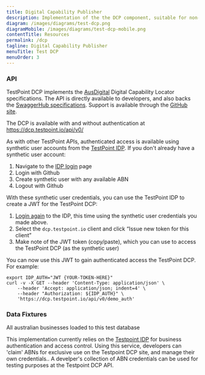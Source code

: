 ```yaml
---
title: Digital Capability Publisher
description: Implementation of the the DCP component, suitable for non-production use by developers adopting AusDigital open standards. 
diagram: /images/diagrams/test-dcp.png
diagramMobile: /images/diagrams/test-dcp-mobile.png
contentTitle: Resources
permalink: /dcp
tagline: Digital Capability Publisher
menuTitle: Test DCP
menuOrder: 3
---
```

### API

TestPoint DCP implements the [AusDigital](http://ausdigital.org/) Digital Capability Locator specifications. The API is directly available to developers, and also backs the [SwaggerHub specifications](https://swaggerhub.com/api/ausdigital/metadata-publisher/1.0). Support is available through the [GitHub site](https://github.com/ausdigital/ausdigital-dcl).

The DCP is available with and without authentication at https://dcp.testpoint.io/api/v0/

As with other TestPoint APIs, authenticated access is available using synthetic user accounts from the [TestPoint IDP](http://testpoint.io/idp.html). If you don't already have a synthetic user account:

1.  Navigate to the [IDP login](https://idp.testpoint.io/login/) page
2.  Login with Github
3.  Create synthetic user with any available ABN
4.  Logout with Github

With these synthetic user credentials, you can use the TestPoint IDP to create a JWT for the TestPoint DCP:

1.  [Login again](https://idp.testpoint.io/login/) to the IDP, this time using the synthetic user credentials you made above.
2.  Select the `dcp.testpoint.io` client and click “Issue new token for this client”
3.  Make note of the JWT token (copy/paste), which you can use to access the TestPoint DCP (as the synthetic user)

You can now use this JWT to gain authenticated access the TestPoint DCP. For example:

```
export IDP_AUTH="JWT {YOUR-TOKEN-HERE}"
curl -v -X GET --header 'Content-Type: application/json' \
    --header 'Accept: application/json; indent=4' \
    --header "Authorization: ${IDP_AUTH}" \
    'https://dcp.testpoint.io/api/v0/demo_auth'
```

### Data Fixtures

All australian businesses loaded to this test database

This implementation currently relies on the [Testpoint IDP](https://idp.testpoint.io) for business authentication and access control. Using this service, developers can 'claim' ABNs for exclusive use on the Testpoint DCP site, and manage their own credentials.. A develper's collection of ABN credentials can be used for testing purposes at the Testpoint DCP API.